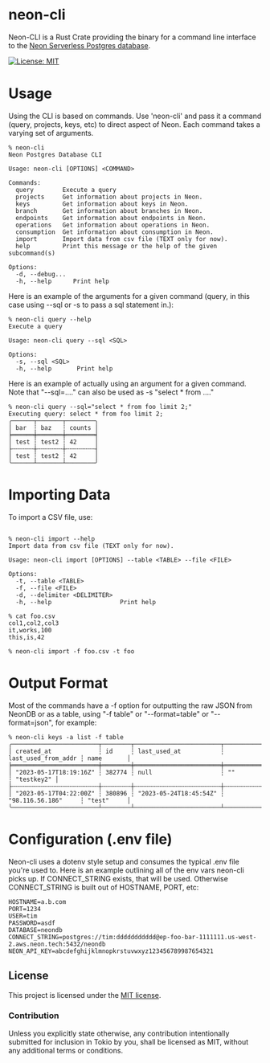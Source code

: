 # neon-cli

Neon-CLI is a Rust Crate providing the binary for a command line interface to the [Neon Serverless Postgres database](https://neon.tech).

[![License: MIT](https://img.shields.io/badge/License-MIT-yellow.svg)](https://opensource.org/licenses/MIT)

# Usage
Using the CLI is based on commands.  Use 'neon-cli' and pass it a command (query, projects, keys, etc) to direct aspect of Neon.  Each command takes a varying set of arguments.
```console
% neon-cli 
Neon Postgres Database CLI

Usage: neon-cli [OPTIONS] <COMMAND>

Commands:
  query        Execute a query
  projects     Get information about projects in Neon.
  keys         Get information about keys in Neon.
  branch       Get information about branches in Neon.
  endpoints    Get information about endpoints in Neon.
  operations   Get information about operations in Neon.
  consumption  Get information about consumption in Neon.
  import       Import data from csv file (TEXT only for now).
  help         Print this message or the help of the given subcommand(s)

Options:
  -d, --debug...  
  -h, --help      Print help
```

Here is an example of the arguments for a given command (query, in this case using --sql or -s to pass a sql statement in.):
```console
% neon-cli query --help
Execute a query

Usage: neon-cli query --sql <SQL>

Options:
  -s, --sql <SQL>  
  -h, --help       Print help
```

Here is an example of actually using an argument for a given command.  Note that "--sql=...." can also be used as -s "select * from ...."

```console
% neon-cli query --sql="select * from foo limit 2;"
Executing query: select * from foo limit 2;
╭──────┬───────┬────────╮
│ bar  ┆ baz   ┆ counts │
╞══════╪═══════╪════════╡
│ test ┆ test2 ┆ 42     │
├╌╌╌╌╌╌┼╌╌╌╌╌╌╌┼╌╌╌╌╌╌╌╌┤
│ test ┆ test2 ┆ 42     │
╰──────┴───────┴────────╯
``` 

# Importing Data
To import a CSV file, use:
```console

% neon-cli import --help
Import data from csv file (TEXT only for now).

Usage: neon-cli import [OPTIONS] --table <TABLE> --file <FILE>

Options:
  -t, --table <TABLE>          
  -f, --file <FILE>            
  -d, --delimiter <DELIMITER>  
  -h, --help                   Print help

% cat foo.csv
col1,col2,col3
it,works,100
this,is,42

% neon-cli import -f foo.csv -t foo
```

# Output Format
Most of the commands have a -f option for outputting the raw JSON from NeonDB or as a table, using "-f table" or "--format=table" or "--format=json", for example:
```console
% neon-cli keys -a list -f table
╭────────────────────────┬────────┬────────────────────────┬─────────────────────┬────────────╮
│ created_at             ┆ id     ┆ last_used_at           ┆ last_used_from_addr ┆ name       │
╞════════════════════════╪════════╪════════════════════════╪═════════════════════╪════════════╡
│ "2023-05-17T18:19:16Z" ┆ 382774 ┆ null                   ┆ ""                  ┆ "testkey2" │
├╌╌╌╌╌╌╌╌╌╌╌╌╌╌╌╌╌╌╌╌╌╌╌╌┼╌╌╌╌╌╌╌╌┼╌╌╌╌╌╌╌╌╌╌╌╌╌╌╌╌╌╌╌╌╌╌╌╌┼╌╌╌╌╌╌╌╌╌╌╌╌╌╌╌╌╌╌╌╌╌┼╌╌╌╌╌╌╌╌╌╌╌╌┤
│ "2023-05-17T04:22:00Z" ┆ 380896 ┆ "2023-05-24T18:45:54Z" ┆ "98.116.56.186"     ┆ "test"     │
╰────────────────────────┴────────┴────────────────────────┴─────────────────────┴────────────╯
```

# Configuration (.env file)
Neon-cli uses a dotenv style setup and consumes the typical .env file you're used to.  Here is an example outlining all of the env vars neon-cli picks up.  If CONNECT_STRING exists, that will be used.  Otherwise CONNECT_STRING is built out of HOSTNAME, PORT, etc:
```console
HOSTNAME=a.b.com
PORT=1234
USER=tim
PASSWORD=asdf
DATABASE=neondb
CONNECT_STRING=postgres://tim:ddddddddddd@ep-foo-bar-1111111.us-west-2.aws.neon.tech:5432/neondb
NEON_API_KEY=abcdefghijklmnopkrstuvwxyz123456789987654321
```

## License

This project is licensed under the [MIT license].

[MIT license]: https://github.com/tullytim/neon-cli/blob/master/LICENSE

### Contribution

Unless you explicitly state otherwise, any contribution intentionally submitted
for inclusion in Tokio by you, shall be licensed as MIT, without any additional
terms or conditions.
